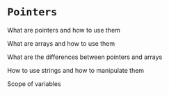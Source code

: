 # `Pointers`

What are pointers and how to use them

What are arrays and how to use them

What are the differences between pointers and arrays

How to use strings and how to manipulate them

Scope of variables
